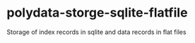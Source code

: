 # polydata-storge-sqlite-flatfile

Storage of index records in sqlite and data records in flat files
